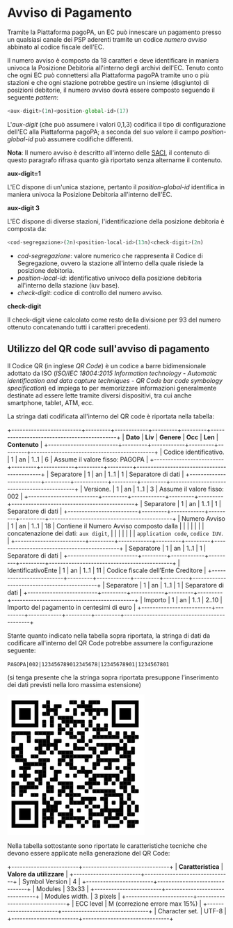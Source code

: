 Avviso di Pagamento
===================

Tramite la Piattaforma pagoPA, un EC può innescare un pagamento presso un qualsiasi canale dei PSP aderenti tramite un codice *numero avviso* abbinato al codice fiscale dell'EC.

Il numero avviso è composto da 18 caratteri e deve identificare in maniera univoca la Posizione Debitoria all'interno degli archivi dell'EC. Tenuto conto che ogni EC può connettersi alla Piattaforma pagoPA tramite uno o più stazioni e che ogni stazione potrebbe gestire un insieme (disgiunto) di posizioni debitorie, il numero avviso dovrà essere composto seguendo il seguente *pattern*:

```javascript
<aux-digit>(1n)<position-global-id>(17)
```

L'*aux-digit* (che può assumere i valori 0,1,3) codifica il tipo di configurazione dell'EC alla Piattaforma pagoPA; a seconda del suo valore il campo *position-global-id* può assumere codifiche differenti.


**Nota**: Il numero avviso è descritto all'interno delle [SACI](https://docs.italia.it/italia/pagopa/pagopa-codici-docs/it/stabile/_docs/Capitolo2.html#numero-avviso-e-codice-iuv-nel-caso-di-pagamenti-attivati-presso-i-psp), il contenuto di questo paragrafo rifrasa quanto già riportato senza alternarne il contenuto.

**aux-digit=1**

L'EC dispone di un'unica stazione, pertanto il *position-global-id* identifica in maniera univoca la Posizione Debitoria all'interno dell'EC.

**aux-digit 3**

L'EC dispone di diverse stazioni, l'identificazione della posizione debitoria è composta da:

```javascript
<cod-segregazione>(2n)<position-local-id>(13n)<check-digit>(2n)
```

* *cod-segregazione*: valore numerico che rappresenta il Codice di Segregazione, ovvero la stazione all'interno della quale risiede la posizione debitoria.
* *position-local-id*: identificativo univoco della posizione debitoria all'interno della stazione (iuv base).
* *check-digit*: codice di controllo del numero avviso.

**check-digit**

Il check-digit viene calcolato come resto della divisione per 93 del numero ottenuto concatenando tutti i caratteri precedenti.

## Utilizzo del QR code sull'avviso di pagamento

Il Codice QR (in inglese _QR Code_) è un codice a barre bidimensionale adottato da ISO (_ISO/IEC 18004:2015 Information technology - Automatic identification and data capture techniques - QR Code bar code symbology specification_) ed impiega to per memorizzare informazioni generalmente destinate ad essere lette tramite diversi dispositivi, tra cui anche smartphone, tablet, ATM, ecc.

La stringa dati codificata all'interno del QR code è riportata nella tabella:

+-------------------------+---------+------------+---------+---------+--------------------------------------------+
| **Dato**                | **Liv** | **Genere** | **Occ** | **Len** | **Contenuto**                              | 
+-------------------------+---------+------------+---------+---------+--------------------------------------------+
| Codice identificativo.  | 1       | an         | 1..1    | 6       | Assume il valore fisso: PAGOPA             |
+-------------------------+---------+------------+---------+---------+--------------------------------------------+
| Separatore              | 1       | an         | 1..1    | 1       | Separatore di dati                         |
+-------------------------+---------+------------+---------+---------+--------------------------------------------+
| Versione.               | 1       | an         | 1..1    | 3       | Assume il valore fisso: 002                |
+-------------------------+---------+------------+---------+---------+--------------------------------------------+
| Separatore              | 1       | an         | 1..1    | 1       | Separatore di dati                         |
+-------------------------+---------+------------+---------+---------+--------------------------------------------+
| Numero Avviso           | 1       | an         | 1..1    | 18      | Contiene il Numero Avviso composto dalla   |
|                         |         |            |         |         | concatenazione dei dati: `aux digit`,      |
|                         |         |            |         |         | `application code`, `codice IUV`.          |
+-------------------------+---------+------------+---------+---------+--------------------------------------------+
| Separatore              | 1       | an         | 1..1    | 1       | Separatore di dati                         |
+-------------------------+---------+------------+---------+---------+--------------------------------------------+
| IdentificativoEnte      | 1       | an         | 1..1    | 11      | Codice fiscale dell’Ente Creditore         |
+-------------------------+---------+------------+---------+---------+--------------------------------------------+
| Separatore              | 1       | an         | 1..1    | 1       | Separatore di dati                         |
+-------------------------+---------+------------+---------+---------+--------------------------------------------+
| Importo                 | 1       | an         | 1..1    | 2..10   | Importo del pagamento in centesimi di euro |
+-------------------------+---------+------------+---------+---------+--------------------------------------------+

Stante quanto indicato nella tabella sopra riportata, la stringa di dati da codificare all'interno del QR Code potrebbe assumere la configurazione seguente:

`PAGOPA|002|123456789012345678|12345678901|1234567801`

(si tenga presente che la stringa sopra riportata presuppone l’inserimento dei dati previsti nella loro massima estensione)

![QRCode-sample](../images/qrcode-sample.png)

Nella tabella sottostante sono riportate le caratteristiche tecniche che devono essere applicate nella generazione del QR Code:

+------------------------+-------------------------------+
| **Caratteristica**     |  **Valore da utilizzare**     | 
+------------------------+-------------------------------+
| Symbol Version         | 4                             |
+------------------------+-------------------------------+
| Modules                | 33x33                         |
+------------------------+-------------------------------+
| Modules width.         | 3 pixels                      |
+------------------------+-------------------------------+
| ECC level              | M (correzione errore max 15%) |
+------------------------+-------------------------------+
| Character set.         | UTF-8                         |
+------------------------+-------------------------------+

